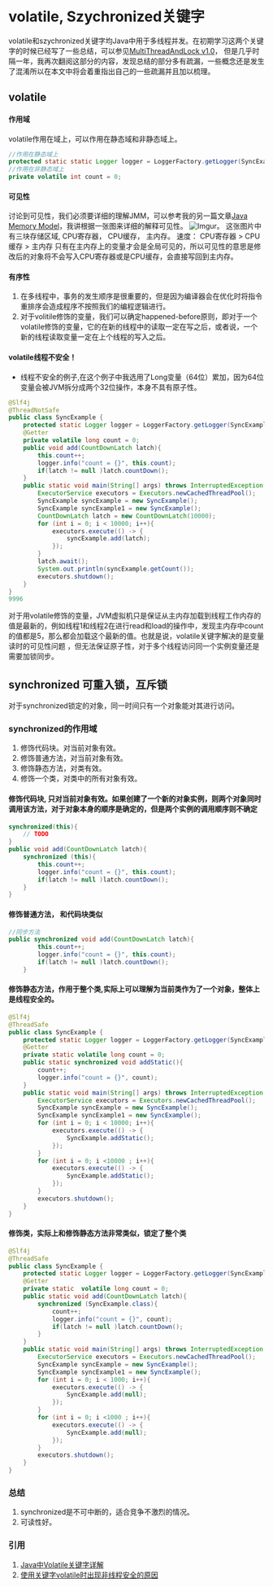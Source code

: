# volatile, Szychronized关键字
volatile和szychronized关键字均Java中用于多线程并发。在初期学习这两个关键字的时候已经写了一些总结，可以参见[MultiThreadAndLock v1.0](https://github.com/Seanforfun/JavaCore/blob/master/Conclusions/MultiThreadAndLock.txt)， 但是几乎时隔一年，我再次翻阅这部分的内容，发现总结的部分多有疏漏，一些概念还是发生了混淆所以在本文中将会着重指出自己的一些疏漏并且加以梳理。

## volatile
#### 作用域
volatile作用在域上，可以作用在静态域和非静态域上。
```Java
//作用在静态域上
protected static static Logger logger = LoggerFactory.getLogger(SyncExample.class);
//作用在非静态域上
private volatile int count = 0;
```

#### 可见性
讨论到可见性，我们必须要详细的理解JMM，可以参考我的另一篇文章[Java Memory Model](https://github.com/Seanforfun/JavaCore/blob/master/Conclusions/JMM.md)，我讲根据一张图来详细的解释可见性。
![Imgur](https://i.imgur.com/NPkfkei.png)。
这张图片中有三块存储区域, CPU寄存器， CPU缓存， 主内存。
速度： CPU寄存器 >  CPU缓存 > 主内存
只有在主内存上的变量才会是全局可见的，所以可见性的意思是修改后的对象将不会写入CPU寄存器或是CPU缓存，会直接写回到主内存。

#### 有序性
1. 在多线程中，事务的发生顺序是很重要的，但是因为编译器会在优化时将指令重排序会造成程序不按照我们的编程逻辑进行。
2. 对于volitile修饰的变量，我们可以确定happened-before原则，即对于一个volatile修饰的变量，它的在新的线程中的读取一定在写之后，或者说，一个新的线程读取变量一定在上个线程的写入之后。

#### volatile线程不安全！
* 线程不安全的例子,在这个例子中我选用了Long变量（64位）累加，因为64位变量会被JVM拆分成两个32位操作，本身不具有原子性。
```Java
@Slf4j
@ThreadNotSafe
public class SyncExample {
    protected static Logger logger = LoggerFactory.getLogger(SyncExample.class);
    @Getter
    private volatile long count = 0;
    public void add(CountDownLatch latch){
        this.count++;
        logger.info("count = {}", this.count);
        if(latch != null )latch.countDown();
    }
    public static void main(String[] args) throws InterruptedException {
        ExecutorService executors = Executors.newCachedThreadPool();
        SyncExample syncExample = new SyncExample();
        SyncExample syncExample1 = new SyncExample();
        CountDownLatch latch = new CountDownLatch(10000);
        for (int i = 0; i < 10000; i++){
            executors.execute(() -> {
                syncExample.add(latch);
            });
        }
        latch.await();
        System.out.println(syncExample.getCount());
        executors.shutdown();
    }
}
9996
```
对于用volatile修饰的变量，JVM虚拟机只是保证从主内存加载到线程工作内存的值是最新的，例如线程1和线程2在进行read和load的操作中，发现主内存中count的值都是5，那么都会加载这个最新的值。也就是说，volatile关键字解决的是变量读时的可见性问题 ，但无法保证原子性，对于多个线程访问同一个实例变量还是需要加锁同步。

## synchronized 可重入锁，互斥锁
对于synchronized锁定的对象，同一时间只有一个对象能对其进行访问。

### synchronized的作用域
1. 修饰代码块。对当前对象有效。
2. 修饰普通方法，对当前对象有效。
3. 修饰静态方法，对类有效。
4. 修饰一个类，对类中的所有对象有效。

#### 修饰代码块, 只对当前对象有效。如果创建了一个新的对象实例，则两个对象同时调用该方法，对于对象本身的顺序是确定的，但是两个实例的调用顺序则不确定
```Java
synchronized(this){
    // TODO
}
public void add(CountDownLatch latch){
    synchronized (this){
        this.count++;
        logger.info("count = {}", this.count);
        if(latch != null )latch.countDown();
    }
}
```

#### 修饰普通方法， 和代码块类似
```Java
//同步方法
public synchronized void add(CountDownLatch latch){
        this.count++;
        logger.info("count = {}", this.count);
        if(latch != null )latch.countDown();
    }
```

#### 修饰静态方法，作用于整个类,实际上可以理解为当前类作为了一个对象，整体上是线程安全的。
```Java
@Slf4j
@ThreadSafe
public class SyncExample {
    protected static Logger logger = LoggerFactory.getLogger(SyncExample.class);
    @Getter
    private static volatile long count = 0;
    public static synchronized void addStatic(){
        count++;
        logger.info("count = {}", count);
    }
    public static void main(String[] args) throws InterruptedException {
        ExecutorService executors = Executors.newCachedThreadPool();
        SyncExample syncExample = new SyncExample();
        SyncExample syncExample1 = new SyncExample();
        for (int i = 0; i < 10000; i++){
            executors.execute(() -> {
                SyncExample.addStatic();
            });
        }
        for (int i = 0; i <10000 ; i++){
            executors.execute(() -> {
                SyncExample.addStatic();
            });
        }
        executors.shutdown();
    }
}
```

#### 修饰类，实际上和修饰静态方法非常类似，锁定了整个类
```Java
@Slf4j
@ThreadSafe
public class SyncExample {
    protected static Logger logger = LoggerFactory.getLogger(SyncExample.class);
    @Getter
    private static  volatile long count = 0;
    public static void add(CountDownLatch latch){
        synchronized (SyncExample.class){
            count++;
            logger.info("count = {}", count);
            if(latch != null )latch.countDown();
        }
    }
    public static void main(String[] args) throws InterruptedException {
        ExecutorService executors = Executors.newCachedThreadPool();
        SyncExample syncExample = new SyncExample();
        SyncExample syncExample1 = new SyncExample();
        for (int i = 0; i < 1000; i++){
            executors.execute(() -> {
                SyncExample.add(null);
            });
        }
        for (int i = 0; i <1000 ; i++){
            executors.execute(() -> {
                SyncExample.add(null);
            });
        }
        executors.shutdown();
    }
}
```

### 总结
1. synchronized是不可中断的，适合竞争不激烈的情况。
2. 可读性好。

### 引用
1. [Java中Volatile关键字详解](https://www.cnblogs.com/zhengbin/p/5654805.html)
2. [使用关键字volatile时出现非线程安全的原因](https://blog.csdn.net/en_joker/article/details/80338163)
